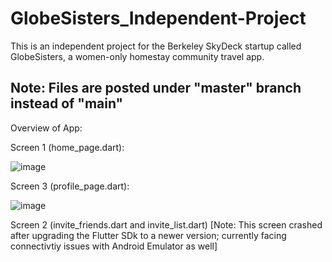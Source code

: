 # GlobeSisters_Independent-Project
This is an independent project for the Berkeley SkyDeck startup called GlobeSisters, a women-only homestay community travel app. 

## Note: Files are posted under "master" branch instead of "main"

Overview of App:

Screen 1 (home_page.dart):

![image](https://user-images.githubusercontent.com/76016696/191600969-3056444e-20b5-421d-aeb2-f27554dc42f6.png)

Screen 3 (profile_page.dart):

![image](https://user-images.githubusercontent.com/76016696/191601132-b2743024-c7df-435c-8260-4f045f5caa52.png)

Screen 2 (invite_friends.dart and invite_list.dart)
[Note: This screen crashed after upgrading the Flutter SDk to a newer version; currently facing connectivtiy issues with Android Emulator as well]
